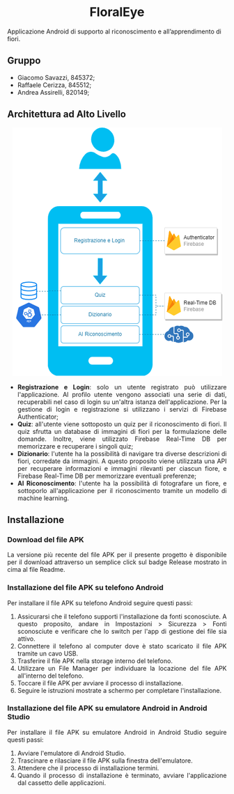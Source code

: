 <div align="center">

# FloralEye

</div>

Applicazione Android di supporto al riconoscimento e all’apprendimento di fiori.

## Gruppo

- Giacomo Savazzi, 845372;
- Raffaele Cerizza, 845512;
- Andrea Assirelli, 820149;

## Architettura ad Alto Livello

<div align="center">

![architetturaAltoLivello](./doc/architetturaAltoLivello.png)

</div>

<div align="justify">

- **Registrazione e Login**: solo un utente registrato può utilizzare l'applicazione. Al profilo utente vengono associati una serie di dati, recuperabili nel caso di login su un'altra istanza dell'applicazione. Per la gestione di login e registrazione si utilizzano i servizi di Firebase Authenticator; 
- **Quiz**: all'utente viene sottoposto un quiz per il riconoscimento di fiori. Il quiz sfrutta un database di immagini di fiori per la formulazione delle domande. Inoltre, viene utilizzato Firebase Real-Time DB per memorizzare e recuperare i singoli quiz; 
- **Dizionario**: l'utente ha la possibilità di navigare tra diverse descrizioni di fiori, corredate da immagini. A questo proposito viene utilizzata una API per recuperare informazioni e immagini rilevanti per ciascun fiore, e Firebase Real-Time DB per memorizzare eventuali preferenze; 
- **AI Riconoscimento**: l'utente ha la possibilità di fotografare un fiore, e sottoporlo all'applicazione per il riconoscimento tramite un modello di machine learning. 

</div>

</div>

## Installazione

### Download del file APK

<div align="justify">

La versione più recente del file APK per il presente progetto è disponibile per il download attraverso un semplice click sul badge Release mostrato in cima al file Readme.

</div>

### Installazione del file APK su telefono Android

<div align="justify">

Per installare il file APK su telefono Android seguire questi passi:

1. Assicurarsi che il telefono supporti l'installazione da fonti sconosciute. A questo proposito, andare in Impostazioni > Sicurezza > Fonti sconosciute e verificare che lo switch per l'app di gestione dei file sia attivo.
2. Connettere il telefono al computer dove è stato scaricato il file APK tramite un cavo USB.
3. Trasferire il file APK nella storage interno del telefono.
4. Utilizzare un File Manager per individuare la locazione del file APK all'interno del telefono.
5. Toccare il file APK per avviare il processo di installazione.
6. Seguire le istruzioni mostrate a schermo per completare l'installazione. 

</div>

### Installazione del file APK su emulatore Android in Android Studio

<div align="justify">

Per installare il file APK su emulatore Android in Android Studio seguire questi passi:

1. Avviare l'emulatore di Android Studio.
2. Trascinare e rilasciare il file APK sulla finestra dell'emulatore.
3. Attendere che il processo di installazione termini.
4. Quando il processo di installazione è terminato, avviare l'applicazione dal cassetto delle applicazioni.

</div>
